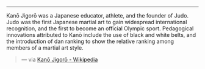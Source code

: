 
---

Kanō Jigorō was a Japanese educator, athlete, and the founder of Judo. Judo was the first Japanese martial art to gain widespread international recognition, and the first to become an official Olympic sport. Pedagogical innovations attributed to Kanō include the use of black and white belts, and the introduction of dan ranking to show the relative ranking among members of a martial art style.

> — via [Kanō Jigorō - Wikipedia](https://en.wikipedia.org/wiki/Kan%C5%8D_Jigor%C5%8D)
